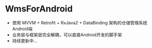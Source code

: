 # WmsForAndroid

* 使用 MVVM + Retrofit + RxJava2 + DataBinding 架构的仓储管理系统Android端
* 业务层与框架层完全解耦，可以直接Android开发的脚手架
* 持续更新中...
